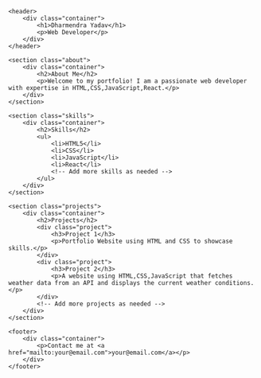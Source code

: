 <!DOCTYPE html>
<html lang="en">
<head>
    <meta charset="UTF-8">
    <meta name="viewport" content="width=device-width, initial-scale=1.0">
    <link rel="stylesheet" href="styles.css">
    <title>Your Name - Portfolio</title>
</head>
<body>

    <header>
        <div class="container">
            <h1>Dharmendra Yadav</h1>
            <p>Web Developer</p>
        </div>
    </header>

    <section class="about">
        <div class="container">
            <h2>About Me</h2>
            <p>Welcome to my portfolio! I am a passionate web developer with expertise in HTML,CSS,JavaScript,React.</p>
        </div>
    </section>

    <section class="skills">
        <div class="container">
            <h2>Skills</h2>
            <ul>
                <li>HTML5</li>
                <li>CSS</li>
                <li>JavaScript</li>
                <li>React</li>
                <!-- Add more skills as needed -->
            </ul>
        </div>
    </section>

    <section class="projects">
        <div class="container">
            <h2>Projects</h2>
            <div class="project">
                <h3>Project 1</h3>
                <p>Portfolio Website using HTML and CSS to showcase skills.</p>
            </div>
            <div class="project">
                <h3>Project 2</h3>
                <p>A website using HTML,CSS,JavaScript that fetches weather data from an API and displays the current weather conditions.</p>
            </div>
            <!-- Add more projects as needed -->
        </div>
    </section>

    <footer>
        <div class="container">
            <p>Contact me at <a href="mailto:your@email.com">your@email.com</a></p>
        </div>
    </footer>

</body>
</html>
